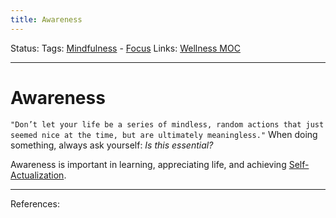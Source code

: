 ```yaml
---
title: Awareness
---
```

Status:
Tags: [Mindfulness](out/mindfulness.md) - [Focus](out/focus.md)
Links: [Wellness MOC](out/wellness-moc.md)
___
# Awareness
`"Don’t let your life be a series of mindless, random actions that just seemed nice at the time, but are ultimately meaningless."`
When doing something, always ask yourself: *Is this essential?*

Awareness is important in learning, appreciating life, and achieving [Self-Actualization](out/self-actualization.md).

___
References: